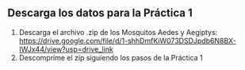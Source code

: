 ## Descarga los datos para la Práctica 1
1. Descarga el archivo .zip de los Mosquitos Aedes y Aegiptys: https://drive.google.com/file/d/1-shhDmfKiW073DSDJpdb6N8BX-IWJx44/view?usp=drive_link
2. Descomprime el zip siguiendo los pasos de la Práctica 1 
